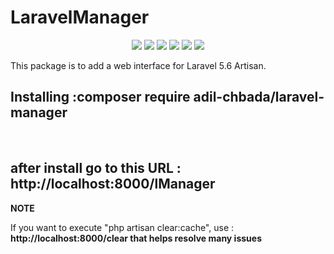 # LaravelManager
<p align="center"> 
    <img   src="https://poser.pugx.org/adil-chbada/laravel-manager/v/stable">
    <img   src="https://poser.pugx.org/adil-chbada/laravel-manager/v/unstable">
    <img   src="https://poser.pugx.org/adil-chbada/laravel-manager/license"> 
    <img   src="https://poser.pugx.org/adil-chbada/laravel-manager/downloads">
    <img   src="https://poser.pugx.org/adil-chbada/laravel-manager/d/monthly">
    <img   src="https://poser.pugx.org/adil-chbada/laravel-manager/d/daily"> 
</p> 
This package is to add a web interface for Laravel 5.6 Artisan.

<h2>Installing :<b>composer require adil-chbada/laravel-manager</b></h2>
<br>
<h2>after install go to  this  URL :<b> http://localhost:8000/lManager</b></h2>
<b>NOTE</b>
<p>If you want to execute "php artisan clear:cache", use :<b> http://localhost:8000/clear </ b> that helps resolve many issues	
